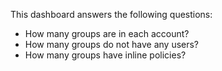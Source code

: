 This dashboard answers the following questions:

- How many groups are in each account?
- How many groups do not have any users?
- How many groups have inline policies?
